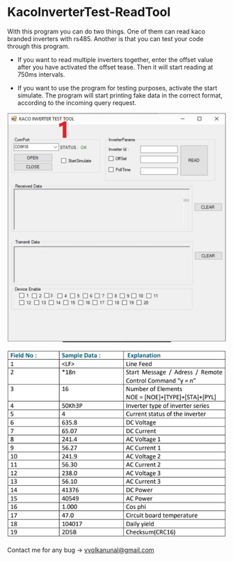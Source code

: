 # KacoInverterTest-ReadTool

With this program you can do two things. One of them can read kaco branded inverters with rs485. 
Another is that you can test your code through this program.

- If you want to read multiple inverters together, enter the offset value after you have activated the offset tease. Then it will start reading at 750ms intervals.

- If you want to use the program for testing purposes, activate the start simulate. The program will start printing fake data in the correct format, according to the incoming query request.


![Screen1](Screen1.JPG)




![Capture](Capture.JPG)



Contact me for any bug -> vvolkanunal@gmail.com
